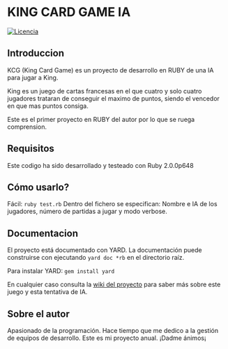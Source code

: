 # KING CARD GAME IA

[![Licencia](http://img.shields.io/badge/license-MIT-yellowgreen.svg)](http://img.shields.io/badge/license-MIT-yellowgreen.svg)

## Introduccion

KCG (King Card Game) es un proyecto de desarrollo en RUBY de una IA para jugar a King.

King es un juego de cartas francesas en el que cuatro y solo cuatro jugadores trataran de conseguir el maximo de puntos, siendo el vencedor en que mas puntos consiga.

Este es el primer proyecto en RUBY del autor por lo que se ruega comprension.

## Requisitos

Este codigo ha sido desarrollado y testeado con Ruby 2.0.0p648

## Cómo usarlo?

Fácil: `ruby test.rb`
Dentro del fichero se especifican: Nombre e IA de los jugadores, número de partidas a jugar y modo verbose.

## Documentacion

El proyecto está documentado con YARD. La documentación puede construirse con ejecutando `yard doc *rb` en el directorio raíz.

Para instalar YARD: `gem install yard`

En cualquier caso consulta la [wiki del proyecto](https://github.com/old-wyrm/king/wiki) para saber más sobre este juego y esta tentativa de IA.

## Sobre el autor

Apasionado de la programación. Hace tiempo que me dedico a la gestión de equipos de desarrollo. Este es mi proyecto anual. ¡Dadme ánimos¡
